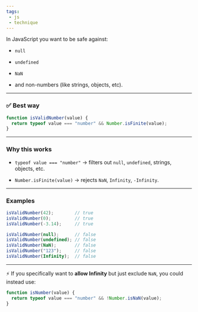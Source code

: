 ```yaml
---
tags: 
 - js
 - technique
---
```


In JavaScript you want to be safe against:

- `null`
    
- `undefined`
    
- `NaN`
    
- and non-numbers (like strings, objects, etc).
    

---

### ✅ Best way

```js
function isValidNumber(value) {
  return typeof value === "number" && Number.isFinite(value);
}
```

---

### Why this works

- `typeof value === "number"` → filters out `null`, `undefined`, strings, objects, etc.
    
- `Number.isFinite(value)` → rejects `NaN`, `Infinity`, `-Infinity`.
    

---

### Examples

```js
isValidNumber(42);        // true
isValidNumber(0);         // true
isValidNumber(-3.14);     // true

isValidNumber(null);      // false
isValidNumber(undefined); // false
isValidNumber(NaN);       // false
isValidNumber("123");     // false
isValidNumber(Infinity);  // false
```

---

⚡ If you specifically want to **allow Infinity** but just exclude `NaN`, you could instead use:

```js
function isNumber(value) {
  return typeof value === "number" && !Number.isNaN(value);
}